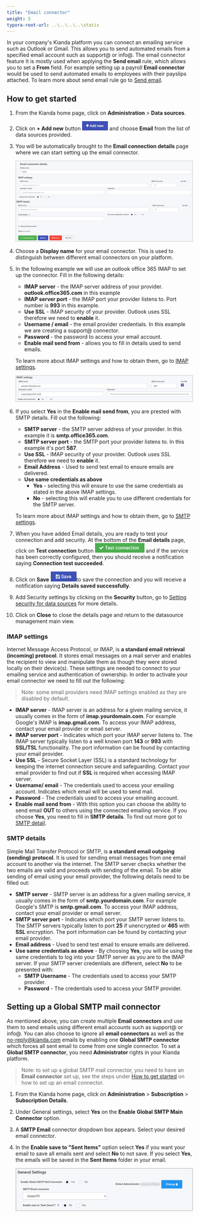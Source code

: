 ```yaml
---
title: "Email connector"
weight: 5
typora-root-url: ..\..\..\..\static
---
```


In your company's Kianda platform you can connect an emailing service such as Outlook or Gmail. This allows you to send automated emails from a specified email account such as support@ or info@. The email connector feature It is mostly used when applying the **Send email** rule, which allows you to set a **From** field. For example setting up a payroll **Email connector** would be used to send automated emails to employees with their payslips attached. To learn more about send email rule go to [Send email](/platform/rules/communications/send-email/).

## How to get started

1. From the Kianda home page, click on **Administration** > **Data sources**.

2. Click on **+ Add new** button ![Add new data connector button](/images/addnew.png) and choose **Email** from the list of data sources provided.

3. You will be automatically brought to the **Email connection details** page where we can start setting up the email connector.

   ![Sharepoint datasources](/images/email-connector-settings.jpg)

4. Choose a **Display name** for your email connector. This is used to distinguish between different email connectors on your platform.

5. In the following example we will use an outlook office 365 IMAP to set up the connector. Fill in the following details:

   - **IMAP server** - the IMAP server address of your provider. **outlook.office365.com** in this example
   - **IMAP server port** - the IMAP port your provider listens to. Port number is **993** in this example.
   - **Use SSL** - IMAP security of your provider. Outlook uses SSL therefore we need to **enable** it.
   - **Username / email** - the email provider credentials. In this example we are creating a support@ connector.
   - **Password** - the password to access your email account.
   - **Enable mail send from** - allows you to fill in details used to send emails.

   To learn more about IMAP settings and how to obtain them, go to [IMAP settings](/platform/connectors/email/#imap-settings).

   ![IMAP settings](/images/email-connector-imap.jpg)

6. If you select **Yes** in the **Enable mail send from**, you are prested with SMTP details. Fill out the following:

   - **SMTP server** - the SMTP server address of your provider. In this example it is **smtp.office365.com**.
   - **SMTP server port** - the SMTP port your provider listens to. In this example it's port **587**.
   - **Use SSL** - IMAP security of your provider. Outlook uses SSL therefore we need to **enable** it.
   - **Email Address** - Used to send test email to ensure emails are delivered.
   - **Use same credentials as above**
     - **Yes** - selecting this will ensure to use the same credentials as stated in the above IMAP settings.
     - **No** - selecting  this will enable you to use different credentials for the SMTP server.

   To learn more about IMAP settings and how to obtain them, go to [SMTP settings](/platform/connectors/email/#smtp-details).

7. When you have added Email details, you are ready to test your connection and add security. At the bottom of the **Email details** page, click on **Test connection** button ![Test connection for REST Service](/images/test-connection.jpg) and if the service has been correctly configured, then you should receive a notification saying **Connection test succeeded**.

8. Click on **Save** ![Save connection button](/images/save-connection.jpg)to save the connection and you will receive a notification saying **Details saved successfully**.

9. Add Security settings by clicking on the **Security** button, go to [Setting security for data sources](/platform/connectors/#setting-security-for-data-sources) for more details.

10. Click on **Close** to close the details page and return to the datasource management main view.

### IMAP settings

Internet Message Access Protocol, or IMAP, is **a standard email retrieval (incoming) protocol**. It stores email messages on a mail server and enables the recipient to view and manipulate them as though they were stored locally on their device(s). These settings are needed to connect to your emailing service and authentication of ownership. In order to activate your email connector we need to fill out the following:

> Note: some email providers need IMAP settings enabled as they are disabled by default.

- **IMAP server** - IMAP server is an address for a given mailing service, it usually comes in the form of **imap.yourdomain.com**. For example Google's IMAP is **imap.gmail.com**. To access your IMAP address, contact your email provider or email server.
- **IMAP server port** - Indicates which port your IMAP server listens to. The IMAP server typically listen to a well known port **143** or **993** with **SSL/TSL** functionality. The port information can be found by contacting your email provider.
- **Use SSL** - Secure Socket Layer (SSL) is a standard technology for keeping the internet connection secure and safeguarding. Contact your email provider to find out if **SSL** is required when accessing IMAP server.
- **Username/ email** - The credentials used to access your emailing account. Indicates which email will be used to send mail.
- **Password** -  The credentials used to access your emailing account.
- **Enable mail send from** - With this option you can choose the ability to send email **OUT** to others using the connected emailing service. If you choose **Yes**, you need to fill in **SMTP details**. To find out more got to [SMTP detail](/platform/connectors/email/#smtp-details).

### SMTP details

Simple Mail Transfer Protocol or SMTP, is **a standard email outgoing (sending) protocol**. It is used for sending email messages from one email account to another via the internet. The SMTP server checks whether the two emails are valid and proceeds with sending of the email. To be able sending of email using your email provider, the following details need to be filled out:

- **SMTP server** -  SMTP server is an address for a given mailing service, it usually comes in the form of **smtp.yourdomain.com**. For example Google's SMTP is **smtp.gmail.com**. To access your IMAP address, contact your email provider or email server.
- **SMTP server port** - Indicates which port your SMTP server listens to. The SMTP servers typically listen to port **25** if unencrypted or **465** with **SSL** encryption. The port information can be found by contacting your email provider.
- **Email address** - Used to send test email to ensure emails are delivered.
- **Use same credentials as above** - By choosing **Yes**, you will be using the same credentials to log into your SMTP server as you are to the IMAP server. If your SMTP server credentials are different, select **No** to be presented with:
  - **SMTP Username** - The credentials used to access your SMTP provider.
  - **Password** - The credentials used to access your SMTP provider.



## Setting up a Global SMTP mail connector

As mentioned above, you can create multiple **Email connectors** and use them to send emails using different email accounts such as support@ or info@. You can also choose to ignore all **email connectors** as well as the no-reply@kianda.com emails by enabling one **Global SMTP connector** which forces all sent email to come from one single connector. To set a **Global SMTP connector**, you need **Administrator** rights in your Kianda platform.

> Note: to set up a global SMTP mail connector, you need to have an **Email connector** set up, see the steps under [How to get started](#how-to-get-started) on how to set up an email connector. 

1. From the Kianda home page, click on **Administration** > **Subscription** > **Subscription Details**.

2. Under General settings, select **Yes** on the **Enable Global SMTP Main Connector** option.

3. A **SMTP Email** connector dropdown box appears. Select your desired email connector.

4. In the **Enable save to "Sent Items"** option select **Yes** if you want your email to save all emails sent and select **No** to not save. If you select **Yes**, the emails will be saved in the **Sent Items** folder in your email.

   ![Global settings](/images/email-connector-global-settings.jpg)



